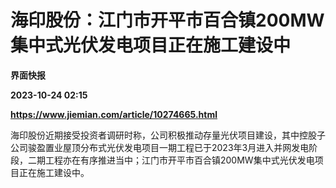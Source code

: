 # 海印股份：江门市开平市百合镇200MW集中式光伏发电项目正在施工建设中
**界面快报**

**2023-10-24 02:15**

**https://www.jiemian.com/article/10274665.html**

海印股份近期接受投资者调研时称，公司积极推动存量光伏项目建设，其中控股子公司骏盈置业屋顶分布式光伏发电项目一期工程已于2023年3月进入并网发电阶段，二期工程亦在有序推进当中；江门市开平市百合镇200MW集中式光伏发电项目正在施工建设中。